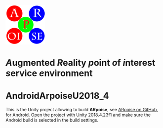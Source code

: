 ![ARpoise Logo](/Assets/Textures/arpoise_logo_rgb-128.png)
# *A*ugmented *R*eality *p*oint *o*f *i*nterest *s*ervice *e*nvironment

# AndroidArpoiseU2018_4
This is the Unity project allowing to build **ARpoise**, see [ARpoise on GitHub](https://github.com/ARPOISE/ARpoise/), for Android. Open the project with Unity 2018.4.23f1 and make sure the Android build is selected in the build settings.
